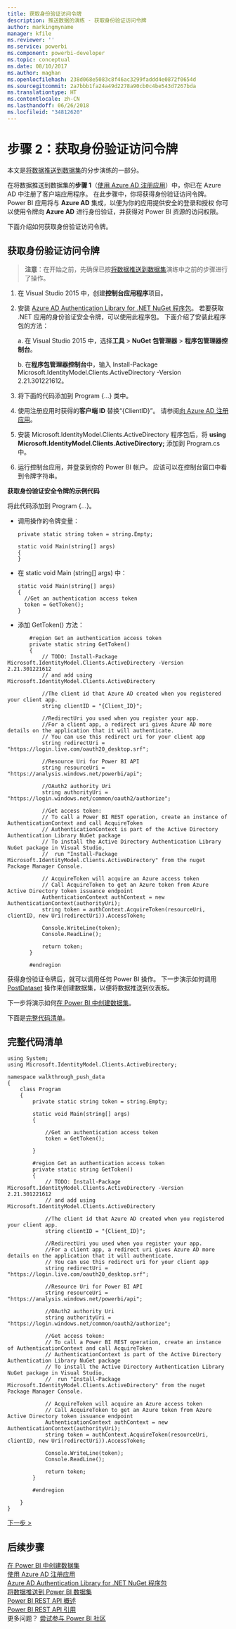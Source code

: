 ```yaml
---
title: 获取身份验证访问令牌
description: 推送数据的演练 - 获取身份验证访问令牌
author: markingmyname
manager: kfile
ms.reviewer: ''
ms.service: powerbi
ms.component: powerbi-developer
ms.topic: conceptual
ms.date: 08/10/2017
ms.author: maghan
ms.openlocfilehash: 238d068e5083c8f46ac3299faddd4e0872f0654d
ms.sourcegitcommit: 2a7bbb1fa24a49d2278a90cb0c4be543d7267bda
ms.translationtype: HT
ms.contentlocale: zh-CN
ms.lasthandoff: 06/26/2018
ms.locfileid: "34812620"
---
```

# <a name="step-2-get-an-authentication-access-token"></a>步骤 2：获取身份验证访问令牌
本文是[将数据推送到数据集](walkthrough-push-data.md)的分步演练的一部分。

在将数据推送到数据集的**步骤 1**（[使用 Azure AD 注册应用](walkthrough-push-data-register-app-with-azure-ad.md)）中，你已在 Azure AD 中注册了客户端应用程序。 在此步骤中，你将获得身份验证访问令牌。 Power BI 应用将与 **Azure AD** 集成，以便为你的应用提供安全的登录和授权 你可以使用令牌向 **Azure AD** 进行身份验证，并获得对 Power BI 资源的访问权限。

下面介绍如何获取身份验证访问令牌。

## <a name="get-an-authentication-access-token"></a>获取身份验证访问令牌
> **注意**：在开始之前，先确保已按[将数据推送到数据集](walkthrough-push-data.md)演练中之前的步骤进行了操作。
> 
> 

1. 在 Visual Studio 2015 中，创建**控制台应用程序**项目。
2. 安装 [Azure AD Authentication Library for .NET NuGet 程序包](https://www.nuget.org/packages/Microsoft.IdentityModel.Clients.ActiveDirectory/)。 若要获取 .NET 应用的身份验证安全令牌，可以使用此程序包。 下面介绍了安装此程序包的方法：
   
     a. 在 Visual Studio 2015 中，选择**工具** > **NuGet 包管理器** > **程序包管理器控制台**。
   
     b. 在**程序包管理器控制台**中，输入 Install-Package Microsoft.IdentityModel.Clients.ActiveDirectory -Version 2.21.301221612。
3. 将下面的代码添加到 Program {...} 类中。
4. 使用注册应用时获得的**客户端 ID** 替换“{ClientID}”。 请参阅[向 Azure AD 注册应用](walkthrough-push-data-register-app-with-azure-ad.md)。
5. 安装 Microsoft.IdentityModel.Clients.ActiveDirectory 程序包后，将 **using Microsoft.IdentityModel.Clients.ActiveDirectory;** 添加到 Program.cs 中。
6. 运行控制台应用，并登录到你的 Power BI 帐户。 应该可以在控制台窗口中看到令牌字符串。

**获取身份验证安全令牌的示例代码**

将此代码添加到 Program {...}。

* 调用操作的令牌变量：
  
  ```
  private static string token = string.Empty;
  
  static void Main(string[] args)
  {
  }
  ```
* 在 static void Main (string[] args) 中：
  
  ```
  static void Main(string[] args)
  {
    //Get an authentication access token
    token = GetToken();
  }
  ```
* 添加 GetToken() 方法：

```
       #region Get an authentication access token
       private static string GetToken()
       {
           // TODO: Install-Package Microsoft.IdentityModel.Clients.ActiveDirectory -Version 2.21.301221612
           // and add using Microsoft.IdentityModel.Clients.ActiveDirectory

           //The client id that Azure AD created when you registered your client app.
           string clientID = "{Client_ID}";

           //RedirectUri you used when you register your app.
           //For a client app, a redirect uri gives Azure AD more details on the application that it will authenticate.
           // You can use this redirect uri for your client app
           string redirectUri = "https://login.live.com/oauth20_desktop.srf";

           //Resource Uri for Power BI API
           string resourceUri = "https://analysis.windows.net/powerbi/api";

           //OAuth2 authority Uri
           string authorityUri = "https://login.windows.net/common/oauth2/authorize";

           //Get access token:
           // To call a Power BI REST operation, create an instance of AuthenticationContext and call AcquireToken
           // AuthenticationContext is part of the Active Directory Authentication Library NuGet package
           // To install the Active Directory Authentication Library NuGet package in Visual Studio,
           //  run "Install-Package Microsoft.IdentityModel.Clients.ActiveDirectory" from the nuget Package Manager Console.

           // AcquireToken will acquire an Azure access token
           // Call AcquireToken to get an Azure token from Azure Active Directory token issuance endpoint
           AuthenticationContext authContext = new AuthenticationContext(authorityUri);
           string token = authContext.AcquireToken(resourceUri, clientID, new Uri(redirectUri)).AccessToken;

           Console.WriteLine(token);
           Console.ReadLine();

           return token;
       }

       #endregion
```

获得身份验证令牌后，就可以调用任何 Power BI 操作。 下一步演示如何调用 [PostDataset](https://docs.microsoft.com/rest/api/power-bi/pushdatasets) 操作来创建数据集，以便将数据推送到仪表板。

下一步将演示如何[在 Power BI 中创建数据集](walkthrough-push-data-create-dataset.md)。

下面是[完整代码清单](#code)。

<a name="code"/>

## <a name="complete-code-listing"></a>完整代码清单
    using System;
    using Microsoft.IdentityModel.Clients.ActiveDirectory;

    namespace walkthrough_push_data
    {
        class Program
        {
            private static string token = string.Empty;

            static void Main(string[] args)
            {

                //Get an authentication access token
                token = GetToken();

            }

            #region Get an authentication access token
            private static string GetToken()
            {
                // TODO: Install-Package Microsoft.IdentityModel.Clients.ActiveDirectory -Version 2.21.301221612
                // and add using Microsoft.IdentityModel.Clients.ActiveDirectory

                //The client id that Azure AD created when you registered your client app.
                string clientID = "{Client_ID}";

                //RedirectUri you used when you register your app.
                //For a client app, a redirect uri gives Azure AD more details on the application that it will authenticate.
                // You can use this redirect uri for your client app
                string redirectUri = "https://login.live.com/oauth20_desktop.srf";

                //Resource Uri for Power BI API
                string resourceUri = "https://analysis.windows.net/powerbi/api";

                //OAuth2 authority Uri
                string authorityUri = "https://login.windows.net/common/oauth2/authorize";

                //Get access token:
                // To call a Power BI REST operation, create an instance of AuthenticationContext and call AcquireToken
                // AuthenticationContext is part of the Active Directory Authentication Library NuGet package
                // To install the Active Directory Authentication Library NuGet package in Visual Studio,
                //  run "Install-Package Microsoft.IdentityModel.Clients.ActiveDirectory" from the nuget Package Manager Console.

                // AcquireToken will acquire an Azure access token
                // Call AcquireToken to get an Azure token from Azure Active Directory token issuance endpoint
                AuthenticationContext authContext = new AuthenticationContext(authorityUri);
                string token = authContext.AcquireToken(resourceUri, clientID, new Uri(redirectUri)).AccessToken;

                Console.WriteLine(token);
                Console.ReadLine();

                return token;
            }

            #endregion

        }
    }


[下一步 >](walkthrough-push-data-create-dataset.md)

## <a name="next-steps"></a>后续步骤
[在 Power BI 中创建数据集](walkthrough-push-data-create-dataset.md)  
[使用 Azure AD 注册应用](walkthrough-push-data-register-app-with-azure-ad.md)  
[Azure AD Authentication Library for .NET NuGet 程序包](https://www.nuget.org/packages/Microsoft.IdentityModel.Clients.ActiveDirectory/)  
[将数据推送到 Power BI 数据集](walkthrough-push-data.md)  
[Power BI REST API 概述](overview-of-power-bi-rest-api.md)  
[Power BI REST API 引用](https://docs.microsoft.com/rest/api/power-bi/)  
更多问题？ [尝试参与 Power BI 社区](http://community.powerbi.com/)

